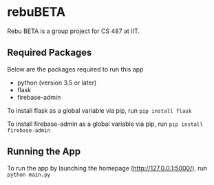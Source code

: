 # rebuBETA
Rebu BETA is a group project for CS 487 at IIT.
## Required Packages
Below are the packages required to run this app
* python (version 3.5 or later)
* flask
* firebase-admin

To install flask as a global variable via pip, run `pip install flask`

To install firebase-admin as a global variable via pip, run `pip install firebase-admin`

## Running the App
To run the app by launching the homepage (http://127.0.0.1:5000/), run `python main.py`